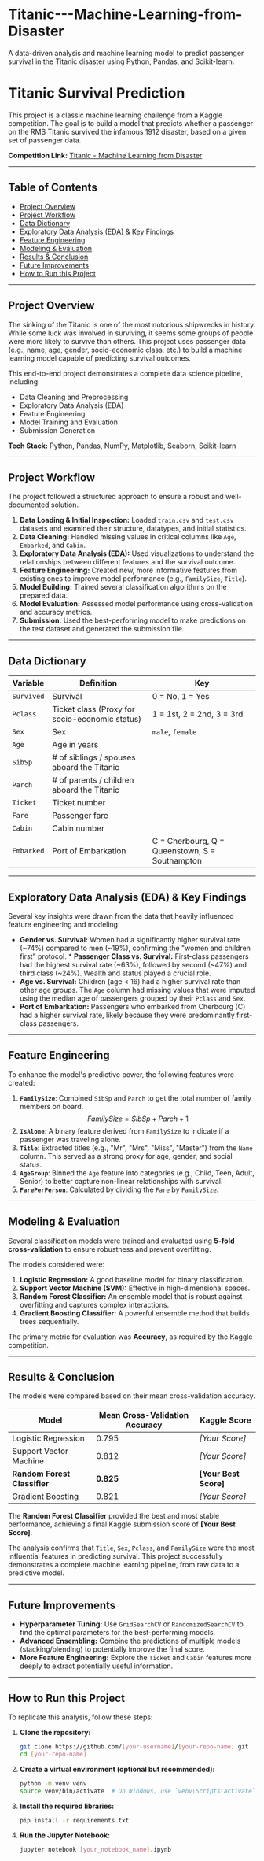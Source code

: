 # Titanic---Machine-Learning-from-Disaster
A data-driven analysis and machine learning model to predict passenger survival in the Titanic disaster using Python, Pandas, and Scikit-learn.


# Titanic Survival Prediction 

This project is a classic machine learning challenge from a Kaggle competition. The goal is to build a model that predicts whether a passenger on the RMS Titanic survived the infamous 1912 disaster, based on a given set of passenger data.

**Competition Link:** [Titanic - Machine Learning from Disaster](https://www.kaggle.com/competitions/titanic)

-----

##  Table of Contents

  * [Project Overview](https://github.com/nayanj2221/Titanic---Machine-Learning-from-Disaster/edit/main/README.md#project-overview)
  * [Project Workflow](https://github.com/nayanj2221/Titanic---Machine-Learning-from-Disaster/edit/main/README.md#project-workflow)
  * [Data Dictionary](https://github.com/nayanj2221/Titanic---Machine-Learning-from-Disaster/edit/main/README.md#data-dictionary)
  * [Exploratory Data Analysis (EDA) & Key Findings](https://github.com/nayanj2221/Titanic---Machine-Learning-from-Disaster/edit/main/README.md#exploratory-data-analysis-eda--key-findings)
  * [Feature Engineering](https://github.com/nayanj2221/Titanic---Machine-Learning-from-Disaster/edit/main/README.md#feature-engineering)
  * [Modeling & Evaluation](https://github.com/nayanj2221/Titanic---Machine-Learning-from-Disaster/edit/main/README.md#modeling--evaluation)
  * [Results & Conclusion](https://github.com/nayanj2221/Titanic---Machine-Learning-from-Disaster/edit/main/README.md#results--conclusion)
  * [Future Improvements](https://github.com/nayanj2221/Titanic---Machine-Learning-from-Disaster/edit/main/README.md#future-improvements)
  * [How to Run this Project](https://github.com/nayanj2221/Titanic---Machine-Learning-from-Disaster/edit/main/README.md#how-to-run-this-project)

-----

##  Project Overview

The sinking of the Titanic is one of the most notorious shipwrecks in history. While some luck was involved in surviving, it seems some groups of people were more likely to survive than others. This project uses passenger data (e.g., name, age, gender, socio-economic class, etc.) to build a machine learning model capable of predicting survival outcomes.

This end-to-end project demonstrates a complete data science pipeline, including:

  - Data Cleaning and Preprocessing
  - Exploratory Data Analysis (EDA)
  - Feature Engineering
  - Model Training and Evaluation
  - Submission Generation

**Tech Stack:** Python, Pandas, NumPy, Matplotlib, Seaborn, Scikit-learn

-----

##  Project Workflow

The project followed a structured approach to ensure a robust and well-documented solution.

1.  **Data Loading & Initial Inspection:** Loaded `train.csv` and `test.csv` datasets and examined their structure, datatypes, and initial statistics.
2.  **Data Cleaning:** Handled missing values in critical columns like `Age`, `Embarked`, and `Cabin`.
3.  **Exploratory Data Analysis (EDA):** Used visualizations to understand the relationships between different features and the survival outcome.
4.  **Feature Engineering:** Created new, more informative features from existing ones to improve model performance (e.g., `FamilySize`, `Title`).
5.  **Model Building:** Trained several classification algorithms on the prepared data.
6.  **Model Evaluation:** Assessed model performance using cross-validation and accuracy metrics.
7.  **Submission:** Used the best-performing model to make predictions on the test dataset and generated the submission file.

-----

##  Data Dictionary

| Variable   | Definition                                 | Key                                            |
|------------|--------------------------------------------|------------------------------------------------|
| `Survived` | Survival                                   | 0 = No, 1 = Yes                                |
| `Pclass`   | Ticket class (Proxy for socio-economic status) | 1 = 1st, 2 = 2nd, 3 = 3rd                      |
| `Sex`      | Sex                                        | `male`, `female`                               |
| `Age`      | Age in years                               |                                                |
| `SibSp`    | \# of siblings / spouses aboard the Titanic |                                                |
| `Parch`    | \# of parents / children aboard the Titanic |                                                |
| `Ticket`   | Ticket number                              |                                                |
| `Fare`     | Passenger fare                             |                                                |
| `Cabin`    | Cabin number                               |                                                |
| `Embarked` | Port of Embarkation                        | C = Cherbourg, Q = Queenstown, S = Southampton |

-----

##  Exploratory Data Analysis (EDA) & Key Findings

Several key insights were drawn from the data that heavily influenced feature engineering and modeling:

  * **Gender vs. Survival:** Women had a significantly higher survival rate (\~74%) compared to men (\~19%), confirming the "women and children first" protocol.
     \* **Passenger Class vs. Survival:** First-class passengers had the highest survival rate (\~63%), followed by second (\~47%) and third class (\~24%). Wealth and status played a crucial role.
  * **Age vs. Survival:** Children (age \< 16) had a higher survival rate than other age groups. The `Age` column had missing values that were imputed using the median age of passengers grouped by their `Pclass` and `Sex`.
  * **Port of Embarkation:** Passengers who embarked from Cherbourg (C) had a higher survival rate, likely because they were predominantly first-class passengers.

-----

##  Feature Engineering

To enhance the model's predictive power, the following features were created:

1.  **`FamilySize`**: Combined `SibSp` and `Parch` to get the total number of family members on board.
    $$FamilySize = SibSp + Parch + 1$$
2.  **`IsAlone`**: A binary feature derived from `FamilySize` to indicate if a passenger was traveling alone.
3.  **`Title`**: Extracted titles (e.g., "Mr", "Mrs", "Miss", "Master") from the `Name` column. This served as a strong proxy for age, gender, and social status.
4.  **`AgeGroup`**: Binned the `Age` feature into categories (e.g., Child, Teen, Adult, Senior) to better capture non-linear relationships with survival.
5.  **`FarePerPerson`**: Calculated by dividing the `Fare` by `FamilySize`.

-----

##  Modeling & Evaluation

Several classification models were trained and evaluated using **5-fold cross-validation** to ensure robustness and prevent overfitting.

The models considered were:

1.  **Logistic Regression:** A good baseline model for binary classification.
2.  **Support Vector Machine (SVM):** Effective in high-dimensional spaces.
3.  **Random Forest Classifier:** An ensemble model that is robust against overfitting and captures complex interactions.
4.  **Gradient Boosting Classifier:** A powerful ensemble method that builds trees sequentially.

The primary metric for evaluation was **Accuracy**, as required by the Kaggle competition.

-----

##  Results & Conclusion

The models were compared based on their mean cross-validation accuracy.

| Model                       | Mean Cross-Validation Accuracy | Kaggle Score |
|-----------------------------|--------------------------------|--------------|
| Logistic Regression         | 0.795                          | *[Your Score]* |
| Support Vector Machine      | 0.812                          | *[Your Score]* |
| **Random Forest Classifier** | **0.825** | **[Your Best Score]** |
| Gradient Boosting           | 0.821                          | *[Your Score]* |

The **Random Forest Classifier** provided the best and most stable performance, achieving a final Kaggle submission score of **[Your Best Score]**.

The analysis confirms that `Title`, `Sex`, `Pclass`, and `FamilySize` were the most influential features in predicting survival. This project successfully demonstrates a complete machine learning pipeline, from raw data to a predictive model.

-----

##  Future Improvements

  - **Hyperparameter Tuning:** Use `GridSearchCV` or `RandomizedSearchCV` to find the optimal parameters for the best-performing models.
  - **Advanced Ensembling:** Combine the predictions of multiple models (stacking/blending) to potentially improve the final score.
  - **More Feature Engineering:** Explore the `Ticket` and `Cabin` features more deeply to extract potentially useful information.

-----

##  How to Run this Project

To replicate this analysis, follow these steps:

1.  **Clone the repository:**

    ```bash
    git clone https://github.com/[your-username]/[your-repo-name].git
    cd [your-repo-name]
    ```

2.  **Create a virtual environment (optional but recommended):**

    ```bash
    python -m venv venv
    source venv/bin/activate  # On Windows, use `venv\Scripts\activate`
    ```

3.  **Install the required libraries:**

    ```bash
    pip install -r requirements.txt
    ```

4.  **Run the Jupyter Notebook:**

    ```bash
    jupyter notebook [your_notebook_name].ipynb
    ```
